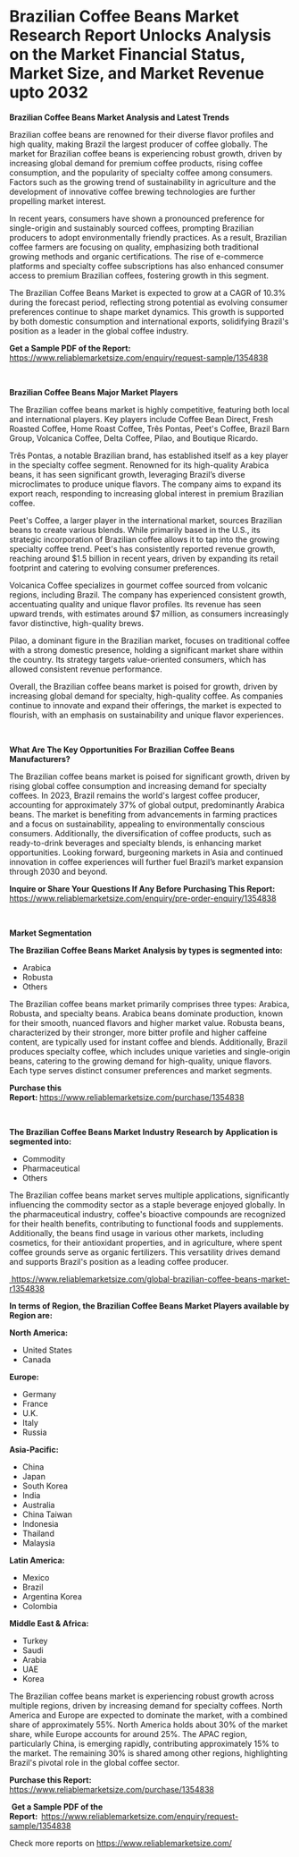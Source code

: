 <p><h1>Brazilian Coffee Beans Market Research Report Unlocks Analysis on the Market Financial Status, Market Size, and Market Revenue upto 2032</h1></p><p><strong>Brazilian Coffee Beans Market Analysis and Latest Trends</strong></p>
<p><p>Brazilian coffee beans are renowned for their diverse flavor profiles and high quality, making Brazil the largest producer of coffee globally. The market for Brazilian coffee beans is experiencing robust growth, driven by increasing global demand for premium coffee products, rising coffee consumption, and the popularity of specialty coffee among consumers. Factors such as the growing trend of sustainability in agriculture and the development of innovative coffee brewing technologies are further propelling market interest.</p><p>In recent years, consumers have shown a pronounced preference for single-origin and sustainably sourced coffees, prompting Brazilian producers to adopt environmentally friendly practices. As a result, Brazilian coffee farmers are focusing on quality, emphasizing both traditional growing methods and organic certifications. The rise of e-commerce platforms and specialty coffee subscriptions has also enhanced consumer access to premium Brazilian coffees, fostering growth in this segment.</p><p>The Brazilian Coffee Beans Market is expected to grow at a CAGR of 10.3% during the forecast period, reflecting strong potential as evolving consumer preferences continue to shape market dynamics. This growth is supported by both domestic consumption and international exports, solidifying Brazil's position as a leader in the global coffee industry.</p></p>
<p><strong>Get a Sample PDF of the Report:&nbsp;</strong> <a href="https://www.reliablemarketsize.com/enquiry/request-sample/1354838?utm_campaign=3194&utm_medium=2&utm_source=Github&utm_content=ia&utm_term=07042025&utm_id=brazilian-coffee-beans">https://www.reliablemarketsize.com/enquiry/request-sample/1354838</a></p>
<p>&nbsp;</p>
<p><strong>Brazilian Coffee Beans Major Market Players</strong></p>
<p><p>The Brazilian coffee beans market is highly competitive, featuring both local and international players. Key players include Coffee Bean Direct, Fresh Roasted Coffee, Home Roast Coffee, Três Pontas, Peet's Coffee, Brazil Barn Group, Volcanica Coffee, Delta Coffee, Pilao, and Boutique Ricardo.</p><p>Três Pontas, a notable Brazilian brand, has established itself as a key player in the specialty coffee segment. Renowned for its high-quality Arabica beans, it has seen significant growth, leveraging Brazil’s diverse microclimates to produce unique flavors. The company aims to expand its export reach, responding to increasing global interest in premium Brazilian coffee.</p><p>Peet's Coffee, a larger player in the international market, sources Brazilian beans to create various blends. While primarily based in the U.S., its strategic incorporation of Brazilian coffee allows it to tap into the growing specialty coffee trend. Peet's has consistently reported revenue growth, reaching around $1.5 billion in recent years, driven by expanding its retail footprint and catering to evolving consumer preferences.</p><p>Volcanica Coffee specializes in gourmet coffee sourced from volcanic regions, including Brazil. The company has experienced consistent growth, accentuating quality and unique flavor profiles. Its revenue has seen upward trends, with estimates around $7 million, as consumers increasingly favor distinctive, high-quality brews.</p><p>Pilao, a dominant figure in the Brazilian market, focuses on traditional coffee with a strong domestic presence, holding a significant market share within the country. Its strategy targets value-oriented consumers, which has allowed consistent revenue performance.</p><p>Overall, the Brazilian coffee beans market is poised for growth, driven by increasing global demand for specialty, high-quality coffee. As companies continue to innovate and expand their offerings, the market is expected to flourish, with an emphasis on sustainability and unique flavor experiences.</p></p>
<p>&nbsp;</p>
<p><strong>What Are The Key Opportunities For Brazilian Coffee Beans Manufacturers?</strong></p>
<p><p>The Brazilian coffee beans market is poised for significant growth, driven by rising global coffee consumption and increasing demand for specialty coffees. In 2023, Brazil remains the world's largest coffee producer, accounting for approximately 37% of global output, predominantly Arabica beans. The market is benefiting from advancements in farming practices and a focus on sustainability, appealing to environmentally conscious consumers. Additionally, the diversification of coffee products, such as ready-to-drink beverages and specialty blends, is enhancing market opportunities. Looking forward, burgeoning markets in Asia and continued innovation in coffee experiences will further fuel Brazil’s market expansion through 2030 and beyond.</p></p>
<p><strong>Inquire or Share Your Questions If Any Before Purchasing This Report:</strong> <a href="https://www.reliablemarketsize.com/enquiry/pre-order-enquiry/1354838?utm_campaign=3194&utm_medium=2&utm_source=Github&utm_content=ia&utm_term=07042025&utm_id=brazilian-coffee-beans">https://www.reliablemarketsize.com/enquiry/pre-order-enquiry/1354838</a></p>
<p>&nbsp;</p>
<p><strong>Market Segmentation</strong></p>
<p><strong>The Brazilian Coffee Beans Market Analysis by types is segmented into:</strong></p>
<p><ul><li>Arabica</li><li>Robusta</li><li>Others</li></ul></p>
<p><p>The Brazilian coffee beans market primarily comprises three types: Arabica, Robusta, and specialty beans. Arabica beans dominate production, known for their smooth, nuanced flavors and higher market value. Robusta beans, characterized by their stronger, more bitter profile and higher caffeine content, are typically used for instant coffee and blends. Additionally, Brazil produces specialty coffee, which includes unique varieties and single-origin beans, catering to the growing demand for high-quality, unique flavors. Each type serves distinct consumer preferences and market segments.</p></p>
<p><strong>Purchase this Report:&nbsp;</strong><a href="https://www.reliablemarketsize.com/purchase/1354838?utm_campaign=3194&utm_medium=2&utm_source=Github&utm_content=ia&utm_term=07042025&utm_id=brazilian-coffee-beans">https://www.reliablemarketsize.com/purchase/1354838</a></p>
<p>&nbsp;</p>
<p><strong>The Brazilian Coffee Beans Market Industry Research by Application is segmented into:</strong></p>
<p><ul><li>Commodity</li><li>Pharmaceutical</li><li>Others</li></ul></p>
<p><p>The Brazilian coffee beans market serves multiple applications, significantly influencing the commodity sector as a staple beverage enjoyed globally. In the pharmaceutical industry, coffee's bioactive compounds are recognized for their health benefits, contributing to functional foods and supplements. Additionally, the beans find usage in various other markets, including cosmetics, for their antioxidant properties, and in agriculture, where spent coffee grounds serve as organic fertilizers. This versatility drives demand and supports Brazil's position as a leading coffee producer.</p></p>
<p><a href="https://www.reliablemarketsize.com/global-brazilian-coffee-beans-market-r1354838?utm_campaign=3194&utm_medium=2&utm_source=Github&utm_content=ia&utm_term=07042025&utm_id=brazilian-coffee-beans">&nbsp;https://www.reliablemarketsize.com/global-brazilian-coffee-beans-market-r1354838</a></p>
<p><strong>In terms of Region, the Brazilian Coffee Beans Market Players available by Region are:</strong></p>
<p>
    <p> <strong> North America: </strong>
        <ul>
            <li>United States</li>
            <li>Canada</li>
        </ul>
        </p> 
    <p> <strong> Europe: </strong>
        <ul>
            <li>Germany</li>
            <li>France</li>
            <li>U.K.</li>
            <li>Italy</li>
            <li>Russia</li>
        </ul>
        </p> 
    <p> <strong> Asia-Pacific: </strong>
        <ul>
            <li>China</li>
            <li>Japan</li>
            <li>South Korea</li>
            <li>India</li>
            <li>Australia</li>
            <li>China Taiwan</li>
            <li>Indonesia</li>
            <li>Thailand</li>
            <li>Malaysia</li>
        </ul>
        </p> 
    <p> <strong> Latin America: </strong>
        <ul>
            <li>Mexico</li>
            <li>Brazil</li>
            <li>Argentina Korea</li>
            <li>Colombia</li>
        </ul>
        </p> 
    <p> <strong> Middle East & Africa: </strong>
        <ul>
            <li>Turkey</li>
            <li>Saudi</li>
            <li>Arabia</li>
            <li>UAE</li>
            <li>Korea</li>
        </ul>
    </p>
    </p>
<p><p>The Brazilian coffee beans market is experiencing robust growth across multiple regions, driven by increasing demand for specialty coffees. North America and Europe are expected to dominate the market, with a combined share of approximately 55%. North America holds about 30% of the market share, while Europe accounts for around 25%. The APAC region, particularly China, is emerging rapidly, contributing approximately 15% to the market. The remaining 30% is shared among other regions, highlighting Brazil's pivotal role in the global coffee sector.</p></p>
<p><strong>Purchase this Report: </strong><a href="https://www.reliablemarketsize.com/purchase/1354838?utm_campaign=3194&utm_medium=2&utm_source=Github&utm_content=ia&utm_term=07042025&utm_id=brazilian-coffee-beans">https://www.reliablemarketsize.com/purchase/1354838</a></p>
<p>&nbsp;<strong>Get a Sample PDF of the Report:&nbsp;&nbsp;</strong><a href="https://www.reliablemarketsize.com/enquiry/request-sample/1354838?utm_campaign=3194&utm_medium=2&utm_source=Github&utm_content=ia&utm_term=07042025&utm_id=brazilian-coffee-beans">https://www.reliablemarketsize.com/enquiry/request-sample/1354838</a></p>
<p><strong></strong></p>
<p>Check more reports on <a href="https://www.reliablemarketsize.com/?utm_campaign=3194&utm_medium=2&utm_source=Github&utm_content=ia&utm_term=07042025&utm_id=brazilian-coffee-beans">https://www.reliablemarketsize.com/</a></p>